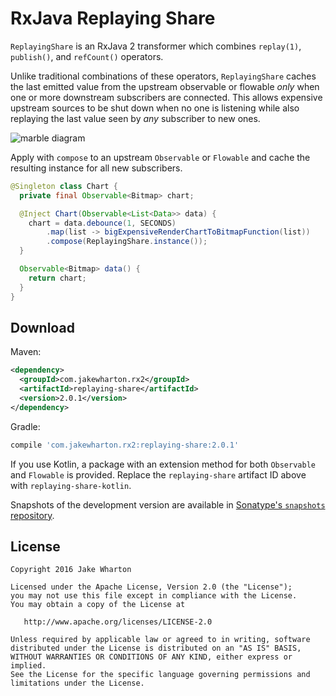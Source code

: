 RxJava Replaying Share
======================

`ReplayingShare` is an RxJava 2 transformer which combines `replay(1)`, `publish()`, and
`refCount()` operators.

Unlike traditional combinations of these operators, `ReplayingShare` caches the last emitted
value from the upstream observable or flowable *only* when one or more downstream subscribers are
connected. This allows expensive upstream sources to be shut down when no one is listening while
also replaying the last value seen by *any* subscriber to new ones.

![marble diagram](marbles.png)

Apply with `compose` to an upstream `Observable` or `Flowable` and cache the resulting instance for
all new subscribers.

```java
@Singleton class Chart {
  private final Observable<Bitmap> chart;

  @Inject Chart(Observable<List<Data>> data) {
    chart = data.debounce(1, SECONDS)
        .map(list -> bigExpensiveRenderChartToBitmapFunction(list))
        .compose(ReplayingShare.instance());
  }

  Observable<Bitmap> data() {
    return chart;
  }
}
```


Download
--------

Maven:
```xml
<dependency>
  <groupId>com.jakewharton.rx2</groupId>
  <artifactId>replaying-share</artifactId>
  <version>2.0.1</version>
</dependency>
```
Gradle:
```groovy
compile 'com.jakewharton.rx2:replaying-share:2.0.1'
```

If you use Kotlin, a package with an extension method for both `Observable` and `Flowable` is
provided. Replace the `replaying-share` artifact ID above with `replaying-share-kotlin`.

Snapshots of the development version are available in [Sonatype's `snapshots` repository][snap].


License
-------

    Copyright 2016 Jake Wharton

    Licensed under the Apache License, Version 2.0 (the "License");
    you may not use this file except in compliance with the License.
    You may obtain a copy of the License at

       http://www.apache.org/licenses/LICENSE-2.0

    Unless required by applicable law or agreed to in writing, software
    distributed under the License is distributed on an "AS IS" BASIS,
    WITHOUT WARRANTIES OR CONDITIONS OF ANY KIND, either express or implied.
    See the License for the specific language governing permissions and
    limitations under the License.



 [snap]: https://oss.sonatype.org/content/repositories/snapshots/
